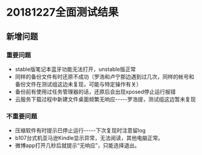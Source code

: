 # 20181227全面测试结果
## 新增问题
### 重要问题
- stable版笔记本蓝牙功能无法打开，unstable版正常
- 同样的备份文件有时还原不成功（罗浩和卢宁那边遇到过几次，同样的帐号和备份文件在测试组这边未复现，可能与特定操作有关）
- 备份前有使用过任务管理器的话，还原后会出现xposed停止运行报错
- 云服务下载过程中新建文件桌面频繁无响应-----罗浩提，测试组这边暂未复现

### 不重要问题
- 压缩软件有时提示已停止运行-----下次复现时注意留log
- b107台式机亚马逊Kindle显示异常，无法阅读，其他电脑正常。
- 微博app打开几秒后就提示“无响应”，只能选择退出。
